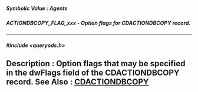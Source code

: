 ##### Symbolic Value : Agents
##### ACTIONDBCOPY_FLAG_xxx - Option flags for CDACTIONDBCOPY record.
---
##### #include <queryods.h>
**Description :**
Option flags that may be specified in the dwFlags field of the CDACTIONDBCOPY 
record.
**See Also :**
[CDACTIONDBCOPY](D:/md_files/CDACTIONDBCOPY.md)
---
